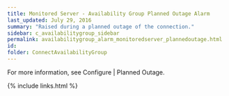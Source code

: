 ```yaml
---
title: ﻿Monitored Server - Availability Group Planned Outage Alarm
last_updated: July 29, 2016
summary: "Raised during a planned outage of the connection."
sidebar: c_availabilitygroup_sidebar
permalink: availabilitygroup_alarm_monitoredserver_plannedoutage.html
id:
folder: ConnectAvailabilityGroup
---
```



For more information, see Configure \| Planned Outage.


{% include links.html %}
